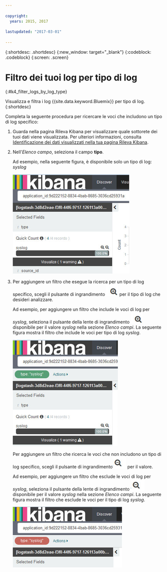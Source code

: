 ```yaml
---

copyright:
  years: 2015, 2017

lastupdated: "2017-03-01"

---
```



{:shortdesc: .shortdesc}
{:new_window: target="_blank"}
{:codeblock: .codeblock}
{:screen: .screen}

# Filtro dei tuoi log per tipo di log 
{:#k4_filter_logs_by_log_type}

Visualizza e filtra i log {{site.data.keyword.Bluemix}} per tipo di log.
{:shortdesc}

Completa la seguente procedura per ricercare le voci che includono un tipo di log specifico: 

1. Guarda nella pagina Rileva Kibana per visualizzare quale sottorete dei tuoi dati viene visualizzata. Per ulteriori informazioni, consulta [Identificazione dei dati visualizzati nella tua pagina Rileva Kibana](logging_kibana_analize_logs_interactively.html#k4_identify_data).

2. Nell'*Elenco campo*, seleziona il campo **tipo**.

    Ad esempio, nella seguente figura, è disponibile solo un tipo di log: *syslog*
    
    ![Elenco del filtro che mostra il tipo di log del campo](images/k4_filter_log_type_F1.jpg "Elenco del filtro che mostra il tipo di log del campo")
   
3. Per aggiungere un filtro che esegue la ricerca per un tipo di log specifico, scegli il pulsante di ingrandimento ![Pulsante della lente di ingrandimento nella modalità inclusiva](images/k4_include_field_icon.jpg "Pulsante della lente di ingrandimento nella modalità inclusiva") per il tipo di log che desideri analizzare.

    Ad esempio, per aggiungere un filtro che include le voci di log per *syslog*, seleziona il pulsante della lente di ingrandimento ![Pulsante della lente di ingrandimento nella modalità inclusiva](images/k4_include_field_icon.jpg "Pulsante della lente di ingrandimento nella modalità inclusiva") disponibile per il valore *syslog* nella sezione *Elenco campi*. La seguente figura mostra il filtro che include le voci per tipo di log *syslog*.

    ![Filtro che include le voci tipo di log per syslog](images/k4_filter_log_type_F2.jpg "Filtro che include le voci tipo di log per syslog")

    Per aggiungere un filtro che ricerca le voci che non includono un tipo di log specifico, scegli il pulsante di ingrandimento![Pulsante della lente di ingrandimento nella modalità esclusiva](images/k4_exclude_field_icon.jpg "Pulsante della lente di ingrandimento nella modalità esclusiva") per il valore.

     Ad esempio, per aggiungere un filtro che esclude le voci di log per *syslog*, seleziona il pulsante della lente di ingrandimento ![Pulsante della lente di ingrandimento nella modalità esclusiva](images/k4_exclude_field_icon.jpg "Pulsante della lente di ingrandimento nella modalità esclusiva") disponibile per il valore *syslog* nella sezione *Elenco campi*. La seguente figura mostra il filtro che esclude le voci per il tipo di log *syslog*.
     
     ![Filtro che esclude le voci tipo di log per syslog](images/k4_filter_log_type_F3.jpg "Filtro che esclude le voci tipo di log per syslog")



